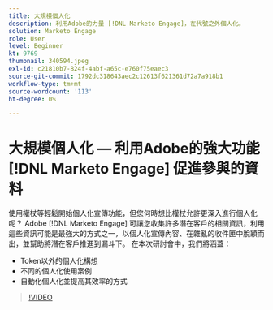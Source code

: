 ```yaml
---
title: 大規模個人化
description: 利用Adobe的力量 [!DNL Marketo Engage]，在代號之外個人化。
solution: Marketo Engage
role: User
level: Beginner
kt: 9769
thumbnail: 340594.jpeg
exl-id: c21810b7-824f-4abf-a65c-e760f75eaec3
source-git-commit: 1792dc318643aec2c12613f621361d72a7a918b1
workflow-type: tm+mt
source-wordcount: '113'
ht-degree: 0%

---
```


# 大規模個人化 — 利用Adobe的強大功能 [!DNL Marketo Engage] 促進參與的資料

使用權杖等輕鬆開始個人化宣傳功能，但您何時想比權杖允許更深入進行個人化呢？ Adobe [!DNL Marketo Engage] 可讓您收集許多潛在客戶的相關資訊，利用這些資訊可能是最強大的方式之一，以個人化宣傳內容、在雜亂的收件匣中脫穎而出，並幫助將潛在客戶推進到漏斗下。 在本次研討會中，我們將涵蓋：

* Token以外的個人化構想
* 不同的個人化使用案例
* 自動化個人化並提高其效率的方式

>[!VIDEO](https://video.tv.adobe.com/v/340594/?quality=12&learn=on)
